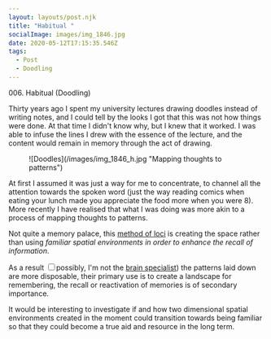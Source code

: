 ```yaml
---
layout: layouts/post.njk
title: "Habitual "
socialImage: images/img_1846.jpg
date: 2020-05-12T17:15:35.546Z
tags:
  - Post
  - Doodling
---
```

<p class="subtitle"> 006. Habitual (Doodling)</p>

Thirty years ago I spent my university lectures drawing doodles instead of writing notes, and I could tell by the looks I got that this was not how things were done. At that time I didn't know why, but I knew that it worked. I was able to infuse the lines I drew with the essence of the lecture, and the content would remain in memory through the act of drawing.
<figure>
![Doodles](/images/img_1846_h.jpg "Mapping thoughts to patterns")
</figure>
At first I assumed it was just a way for me to concentrate, to channel all the attention towards the spoken word (just the way reading comics when eating your lunch made you appreciate the food more when you were 8). More recently I have realised that what I was doing was more akin to a process of mapping thoughts to patterns.

Not quite a memory palace, this [method of loci](https://en.wikipedia.org/wiki/Method_of_loci) is creating the space rather than using  *familiar spatial environments in order to enhance the recall of information*.

As a result<label for="sn-brains"
       class="margin-toggle sidenote-number">
</label>
<input type="checkbox"
       id="sn-brains"
       class="margin-toggle"/><span class="sidenote">possibly, I'm not the [brain specialist](https://www.youtube.com/watch?v=I_AOfzrQYV0))</span> the patterns laid down are more disposable, their primary use is to create a landscape for remembering, the recall or reactivation of memories is of secondary importance.

It would be interesting to investigate if and how two dimensional spatial environments created in the moment could transition towards being familiar so that they could become a true aid and resource in the long term.
